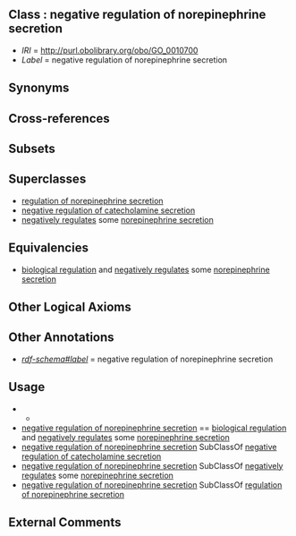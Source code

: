 
## Class : negative regulation of norepinephrine secretion

 * *IRI* = http://purl.obolibrary.org/obo/GO_0010700
 * *Label* = negative regulation of norepinephrine secretion

## Synonyms


## Cross-references


## Subsets


## Superclasses

 * [regulation of norepinephrine secretion](../../GO/61/GO_0014061.md)
 * [negative regulation of catecholamine secretion](../../GO/04/GO_0033604.md)
 * [negatively regulates](../../RO/12/RO_0002212.md) some [norepinephrine secretion](../../GO/43/GO_0048243.md)

## Equivalencies

 * [biological regulation](../../GO/07/GO_0065007.md) and [negatively regulates](../../RO/12/RO_0002212.md) some [norepinephrine secretion](../../GO/43/GO_0048243.md)

## Other Logical Axioms


## Other Annotations

 * *[rdf-schema#label](../../el/rdf-schema#label.md)* = negative regulation of norepinephrine secretion

## Usage

 * -
 * [negative regulation of norepinephrine secretion](../../GO/00/GO_0010700.md) == [biological regulation](../../GO/07/GO_0065007.md) and [negatively regulates](../../RO/12/RO_0002212.md) some [norepinephrine secretion](../../GO/43/GO_0048243.md)
 * [negative regulation of norepinephrine secretion](../../GO/00/GO_0010700.md) SubClassOf [negative regulation of catecholamine secretion](../../GO/04/GO_0033604.md)
 * [negative regulation of norepinephrine secretion](../../GO/00/GO_0010700.md) SubClassOf [negatively regulates](../../RO/12/RO_0002212.md) some [norepinephrine secretion](../../GO/43/GO_0048243.md)
 * [negative regulation of norepinephrine secretion](../../GO/00/GO_0010700.md) SubClassOf [regulation of norepinephrine secretion](../../GO/61/GO_0014061.md)

## External Comments

